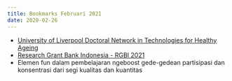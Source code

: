 ```yaml
---
title: Bookmarks Februari 2021
date: 2020-02-26
---
```


- [University of Liverpool Doctoral Network in Technologies for Healthy Ageing](https://www.findaphd.com/phds/project/learning-enabled-human-activity-recognition-and-tracking-for-home-and-social-care/?p130360)
- [Research Grant Bank Indonesia - RGBI 2021](https://spektro-bi.org/pages/researchgrant)
- Elemen fun dalam pembelajaran ngeboost gede-gedean partisipasi dan konsentrasi dari segi kualitas dan kuantitas
